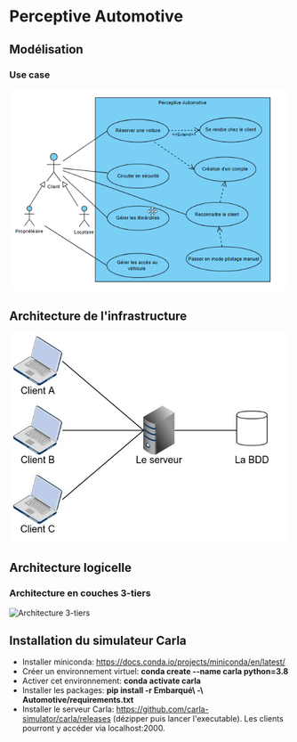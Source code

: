 # Perceptive Automotive

## Modélisation

### Use case
<img src="./UML/use-case.png" alt="Use Case Diagram" />

## Architecture de l'infrastructure
<img src="./images/client-serveur-bdd.jpeg" alt="Architecture client-serveur-bdd" />

## Architecture logicelle

### Architecture en couches 3-tiers
<img src="https://upload.wikimedia.org/wikipedia/commons/thumb/5/51/Overview_of_a_three-tier_application_vectorVersion.svg/1024px-Overview_of_a_three-tier_application_vectorVersion.svg.png" alt="Architecture 3-tiers" />

## Installation du simulateur Carla

* Installer miniconda: https://docs.conda.io/projects/miniconda/en/latest/
* Créer un environnement virtuel: **conda create --name carla python=3.8**
* Activer cet environnement: **conda activate carla**
* Installer les packages: **pip install -r Embarqué\ -\ Automotive/requirements.txt**
* Installer le serveur Carla: https://github.com/carla-simulator/carla/releases (dézipper puis lancer l'executable). Les clients pourront y accéder via localhost:2000.